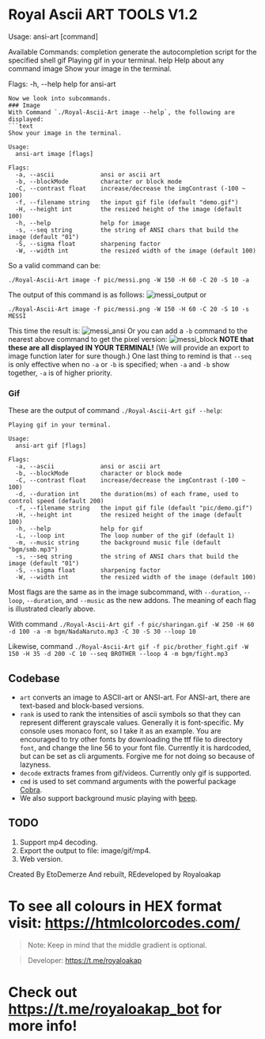 # Royal Ascii ART TOOLS V1.2


Usage:
  ansi-art [command]

Available Commands:
  completion  generate the autocompletion script for the specified shell
  gif         Playing gif in your terminal.
  help        Help about any command
  image       Show your image in the terminal.

Flags:
  -h, --help   help for ansi-art
```
Now we look into subcommands.
### Image
With Command `./Royal-Ascii-Art image --help`, the following are displayed:
```text
Show your image in the terminal.

Usage:
  ansi-art image [flags]

Flags:
  -a, --ascii             ansi or ascii art
  -b, --blockMode         character or block mode
  -C, --contrast float    increase/decrease the imgContrast (-100 ~ 100)
  -f, --filename string   the input gif file (default "demo.gif")
  -H, --height int        the resized height of the image (default 100)
  -h, --help              help for image
  -s, --seq string        the string of ANSI chars that build the image (default "01")
  -S, --sigma float       sharpening factor
  -W, --width int         the resized width of the image (default 100)
```
So a valid command can be:
```shell
./Royal-Ascii-Art image -f pic/messi.png -W 150 -H 60 -C 20 -S 10 -a
```
The output of this command is as follows:
![messi_output](pic/messi_output.png)
or 
```shell
./Royal-Ascii-Art image -f pic/messi.png -W 150 -H 60 -C 20 -S 10 -s MESSI
```
This time the result is:
![messi_ansi](pic/messi_ansi.png)
Or you can add a `-b` command to the nearest above command to get the pixel version:
![messi_block](pic/messi_block.png)
**NOTE that these are all displayed IN YOUR TERMINAL!** 
(We will provide an export to image function later for sure though.)
One last thing to remind is that `--seq` is only effective when no `-a` or `-b` is 
specified; when `-a` and `-b` show together, `-a` is of higher priority.
### Gif
These are the output of command `./Royal-Ascii-Art gif --help`:
```text
Playing gif in your terminal.

Usage:
  ansi-art gif [flags]

Flags:
  -a, --ascii             ansi or ascii art
  -b, --blockMode         character or block mode
  -C, --contrast float    increase/decrease the imgContrast (-100 ~ 100)
  -d, --duration int      the duration(ms) of each frame, used to control speed (default 200)
  -f, --filename string   the input gif file (default "pic/demo.gif")
  -H, --height int        the resized height of the image (default 100)
  -h, --help              help for gif
  -L, --loop int          The loop number of the gif (default 1)
  -m, --music string      the background music file (default "bgm/smb.mp3")
  -s, --seq string        the string of ANSI chars that build the image (default "01")
  -S, --sigma float       sharpening factor
  -W, --width int         the resized width of the image (default 100)
```
Most flags are the same as in the image subcommand, with `--duration`, `--loop`, `--duration`, and `--music`
as the new addons. The meaning of each flag is illustrated clearly above.

With command `./Royal-Ascii-Art gif -f pic/sharingan.gif -W 250 -H 60  -d 100 -a -m bgm/NadaNaruto.mp3 -C 30 -S 30 --loop 10`

Likewise, command `./Royal-Ascii-Art gif -f pic/brother_fight.gif -W 150 -H 35 -d 200 -C 10 --seq BROTHER --loop 4 -m bgm/fight.mp3`

## Codebase
* `art` converts an image to ASCII-art or ANSI-art. For ANSI-art, there are text-based and block-based versions.
* `rank` is used to rank the intensities of ascii symbols so that they can represent different grayscale values. Generally it is font-specific. My console uses monaco font, so I take it as an example. You are encouraged 
to try other fonts by downloading the ttf file to directory `font`, and change the line 56 to your font file. Currently it is hardcoded, but can be set as cli arguments. Forgive me for not doing so because of lazyness.
* `decode` extracts frames from gif/videos. Currently only gif is supported.
* `cmd` is used to set command arguments with the powerful package [Cobra](https://github.com/spf13/cobra).
* We also support background music playing with [beep](https://github.com/faiface/beep).  
## TODO
1. Support mp4 decoding.
2. Export the output to file: image/gif/mp4.
3. Web version.

Created By EtoDemerze And rebuilt, REdeveloped by Royaloakap

# To see all colours in HEX format visit: https://htmlcolorcodes.com/

> Note: Keep in mind that the middle gradient is optional.

> Developer: https://t.me/royaloakap



# Check out https://t.me/royaloakap_bot for more info!